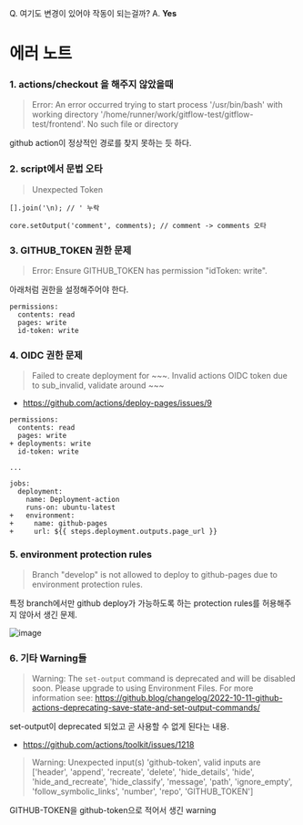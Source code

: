 Q. 여기도 변경이 있어야 작동이 되는걸까? A. **Yes**

# 에러 노트

### 1. actions/checkout 을 해주지 않았을때

> Error: An error occurred trying to start process '/usr/bin/bash' with working directory '/home/runner/work/gitflow-test/gitflow-test/frontend'. No such file or directory


github action이 정상적인 경로를 찾지 못하는 듯 하다.

### 2. script에서 문법 오타

> Unexpected Token

```shell
[].join('\n); // ' 누락
```

```shell
core.setOutput('comment', comments); // comment -> comments 오타
```

### 3. GITHUB_TOKEN 권한 문제

> Error: Ensure GITHUB_TOKEN has permission "idToken: write".


아래처럼 권한을 설정해주어야 한다.

```shell
permissions:
  contents: read
  pages: write
  id-token: write
```

### 4. OIDC 권한 문제

> Failed to create deployment for ~~~. Invalid actions OIDC token due to sub_invalid, validate around ~~~

- https://github.com/actions/deploy-pages/issues/9


```shell
permissions:
  contents: read
  pages: write
+ deployments: write
  id-token: write

...

jobs:
  deployment:
    name: Deployment-action
    runs-on: ubuntu-latest
+   environment:
+     name: github-pages
+     url: ${{ steps.deployment.outputs.page_url }}
```

### 5. environment protection rules

> Branch "develop" is not allowed to deploy to github-pages due to environment protection rules.

특정 branch에서만 github deploy가 가능하도록 하는 protection rules를 허용해주지 않아서 생긴 문제.

![image](https://user-images.githubusercontent.com/28296575/200129254-7aede7ad-c501-49e2-b5fc-2233693a4048.png)


### 6. 기타 Warning들

> Warning: The `set-output` command is deprecated and will be disabled soon. Please upgrade to using Environment Files. For more information see: https://github.blog/changelog/2022-10-11-github-actions-deprecating-save-state-and-set-output-commands/

set-output이 deprecated 되었고 곧 사용할 수 없게 된다는 내용.

- https://github.com/actions/toolkit/issues/1218

> Warning: Unexpected input(s) 'github-token', valid inputs are ['header', 'append', 'recreate', 'delete', 'hide_details', 'hide', 'hide_and_recreate', 'hide_classify', 'message', 'path', 'ignore_empty', 'follow_symbolic_links', 'number', 'repo', 'GITHUB_TOKEN']

GITHUB-TOKEN을 github-token으로 적어서 생긴 warning
